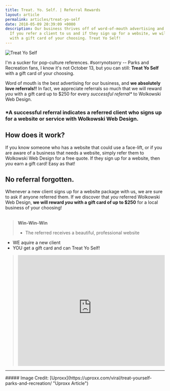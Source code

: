 ```yaml
---
title: Treat. Yo. Self. | Referral Rewards
layout: article
permalink: articles/treat-yo-self
date: 2018-05-09 20:39:09 +0000
description: Our business thrives off of word-of-mouth advertising and referrals.
  If you refer a client to us and if they sign up for a website, we will reward you
  with a gift card of your choosing. Treat Yo Self!
---
```

![Treat Yo Self](https://uproxx.files.wordpress.com/2016/01/donna-tom.jpg "Treat Yo Self - Credit: Uproxx")

I'm a sucker for pop-culture references. #sorrynotsorry -- Parks and Recreation fans, I know it's not October 13, but you can still: **Treat Yo Self** with a gift card of your choosing.

Word of mouth is the best advertising for our business, and **we absolutely love referrals!!** In fact, we appreciate referrals so much that we will reward _you_ with a gift card up to $250 for every _successful referral*_ to Wolkowski Web Design.
### *A successful referral indicates a referred client who signs up for a website or service with Wolkowski Web Design.

## How does it work?

If you know someone who has a website that could use a face-lift, or if you are aware of a business that needs a website, simply refer them to Wolkowski Web Design for a free quote. If they sign up for a website, then _you_ earn a gift card! Easy as that!

## No referral forgotten.

Whenever a new client signs up for a website package with us, we are sure to ask if anyone referred them.
If we discover that _you_ referred Wolkowski Web Design, **we will reward _you_ with a gift card of up to $250** for a local business of your choosing!
<br><br>

> **Win-Win-Win**
> * The referred receives a beautiful, professional website
* WE aquire a new client
* YOU get a gift card and can Treat Yo Self!
> <iframe width="100%" height="350px" src="https://www.youtube-nocookie.com/embed/ZsABTmT1_M0?rel=0" frameborder="0" allow="autoplay; encrypted-media" allowfullscreen></iframe>
<hr>
##### Image Credit: [Uproxx](https://uproxx.com/viral/treat-yourself-parks-and-recreation/ "Uproxx Article")
